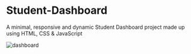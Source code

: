 # Student-Dashboard
A minimal, responsive and dynamic Student Dashboard  project made up using HTML, CSS &amp; JavaScript 

![dashboard](https://user-images.githubusercontent.com/63731449/205628267-fdb8f7e9-f8df-42a4-b0f0-ef81c2e1c577.png)
